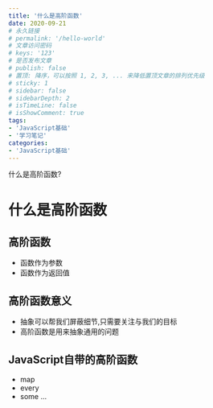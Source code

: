 ```yaml
---
title: '什么是高阶函数'
date: 2020-09-21
# 永久链接
# permalink: '/hello-world'
# 文章访问密码
# keys: '123'
# 是否发布文章
# publish: false
# 置顶: 降序，可以按照 1, 2, 3, ... 来降低置顶文章的排列优先级
# sticky: 1
# sidebar: false
# sidebarDepth: 2
# isTimeLine: false
# isShowComment: true
tags:
- 'JavaScript基础'
- '学习笔记'
categories:
- 'JavaScript基础'
---
```


什么是高阶函数?

<!-- more -->

# 什么是高阶函数

## 高阶函数

- 函数作为参数
- 函数作为返回值

## 高阶函数意义

- 抽象可以帮我们屏蔽细节,只需要关注与我们的目标
- 高阶函数是用来抽象通用的问题

## JavaScript自带的高阶函数

- map
- every
- some
... 